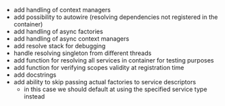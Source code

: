 - add handling of context managers
- add possibility to autowire (resolving dependencies not registered in the container)
- add handling of async factories
- add handling of async context managers
- add resolve stack for debugging
- handle resolving singleton from different threads
- add function for resolving all services in container for testing purposes
- add function for verifying scopes validity at registration time
- add docstrings
- add ability to skip passing actual factories to service descriptors
  - in this case we should default at using the specified service type instead
